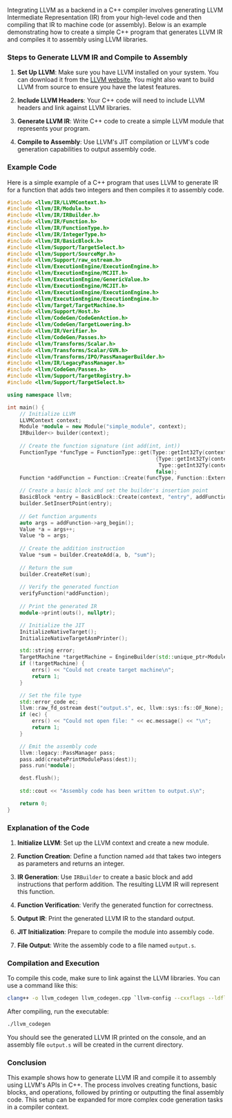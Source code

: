 Integrating LLVM as a backend in a C++ compiler involves generating LLVM Intermediate Representation (IR) from your high-level code and then compiling that IR to machine code (or assembly). Below is an example demonstrating how to create a simple C++ program that generates LLVM IR and compiles it to assembly using LLVM libraries.

### Steps to Generate LLVM IR and Compile to Assembly

1. **Set Up LLVM**: Make sure you have LLVM installed on your system. You can download it from the [LLVM website](https://llvm.org/). You might also want to build LLVM from source to ensure you have the latest features.

2. **Include LLVM Headers**: Your C++ code will need to include LLVM headers and link against LLVM libraries.

3. **Generate LLVM IR**: Write C++ code to create a simple LLVM module that represents your program.

4. **Compile to Assembly**: Use LLVM's JIT compilation or LLVM's code generation capabilities to output assembly code.

### Example Code

Here is a simple example of a C++ program that uses LLVM to generate IR for a function that adds two integers and then compiles it to assembly code.

```cpp
#include <llvm/IR/LLVMContext.h>
#include <llvm/IR/Module.h>
#include <llvm/IR/IRBuilder.h>
#include <llvm/IR/Function.h>
#include <llvm/IR/FunctionType.h>
#include <llvm/IR/IntegerType.h>
#include <llvm/IR/BasicBlock.h>
#include <llvm/Support/TargetSelect.h>
#include <llvm/Support/SourceMgr.h>
#include <llvm/Support/raw_ostream.h>
#include <llvm/ExecutionEngine/ExecutionEngine.h>
#include <llvm/ExecutionEngine/MCJIT.h>
#include <llvm/ExecutionEngine/GenericValue.h>
#include <llvm/ExecutionEngine/MCJIT.h>
#include <llvm/ExecutionEngine/ExecutionEngine.h>
#include <llvm/ExecutionEngine/ExecutionEngine.h>
#include <llvm/Target/TargetMachine.h>
#include <llvm/Support/Host.h>
#include <llvm/CodeGen/CodeGenAction.h>
#include <llvm/CodeGen/TargetLowering.h>
#include <llvm/IR/Verifier.h>
#include <llvm/CodeGen/Passes.h>
#include <llvm/Transforms/Scalar.h>
#include <llvm/Transforms/Scalar/GVN.h>
#include <llvm/Transforms/IPO/PassManagerBuilder.h>
#include <llvm/IR/LegacyPassManager.h>
#include <llvm/CodeGen/Passes.h>
#include <llvm/Support/TargetRegistry.h>
#include <llvm/Support/TargetSelect.h>

using namespace llvm;

int main() {
    // Initialize LLVM
    LLVMContext context;
    Module *module = new Module("simple_module", context);
    IRBuilder<> builder(context);
    
    // Create the function signature (int add(int, int))
    FunctionType *funcType = FunctionType::get(Type::getInt32Ty(context), 
                                                {Type::getInt32Ty(context), 
                                                 Type::getInt32Ty(context)}, 
                                                false);
    Function *addFunction = Function::Create(funcType, Function::ExternalLinkage, "add", module);

    // Create a basic block and set the builder's insertion point
    BasicBlock *entry = BasicBlock::Create(context, "entry", addFunction);
    builder.SetInsertPoint(entry);
    
    // Get function arguments
    auto args = addFunction->arg_begin();
    Value *a = args++;
    Value *b = args;
    
    // Create the addition instruction
    Value *sum = builder.CreateAdd(a, b, "sum");
    
    // Return the sum
    builder.CreateRet(sum);
    
    // Verify the generated function
    verifyFunction(*addFunction);
    
    // Print the generated IR
    module->print(outs(), nullptr);

    // Initialize the JIT
    InitializeNativeTarget();
    InitializeNativeTargetAsmPrinter();

    std::string error;
    TargetMachine *targetMachine = EngineBuilder(std::unique_ptr<Module>(module)).createTargetMachine();
    if (!targetMachine) {
        errs() << "Could not create target machine\n";
        return 1;
    }

    // Set the file type
    std::error_code ec;
    llvm::raw_fd_ostream dest("output.s", ec, llvm::sys::fs::OF_None);
    if (ec) {
        errs() << "Could not open file: " << ec.message() << "\n";
        return 1;
    }

    // Emit the assembly code
    llvm::legacy::PassManager pass;
    pass.add(createPrintModulePass(dest));
    pass.run(*module);

    dest.flush();
    
    std::cout << "Assembly code has been written to output.s\n";

    return 0;
}
```

### Explanation of the Code

1. **Initialize LLVM**: Set up the LLVM context and create a new module.

2. **Function Creation**: Define a function named `add` that takes two integers as parameters and returns an integer.

3. **IR Generation**: Use `IRBuilder` to create a basic block and add instructions that perform addition. The resulting LLVM IR will represent this function.

4. **Function Verification**: Verify the generated function for correctness.

5. **Output IR**: Print the generated LLVM IR to the standard output.

6. **JIT Initialization**: Prepare to compile the module into assembly code. 

7. **File Output**: Write the assembly code to a file named `output.s`.

### Compilation and Execution

To compile this code, make sure to link against the LLVM libraries. You can use a command like this:

```bash
clang++ -o llvm_codegen llvm_codegen.cpp `llvm-config --cxxflags --ldflags --libs core executionengine orcjit native`
```

After compiling, run the executable:

```bash
./llvm_codegen
```

You should see the generated LLVM IR printed on the console, and an assembly file `output.s` will be created in the current directory.

### Conclusion

This example shows how to generate LLVM IR and compile it to assembly using LLVM's APIs in C++. The process involves creating functions, basic blocks, and operations, followed by printing or outputting the final assembly code. This setup can be expanded for more complex code generation tasks in a compiler context.
